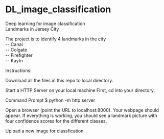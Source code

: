 # DL_image_classification  
Deep learning for image classification  
Landmarks in Jersey City  

The project is to identify 4 landmarks in the city  
-- Canal  
-- Colgate  
-- Firefighter  
-- Kaytn  

Instructions:  

Download all the files in this repo to local directory.

Start a HTTP Server on your local machine First, cd into your directory.  

Command Prompt $ python -m http.server  

Open a browser (point the URL to localhost:8000). Your webpage should appear. If everything is working, you should see a landmark picture with four confidence scores for the different classes. 

Upload a new image for classfication
